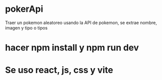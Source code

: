 # pokerApi
Traer un pokemon aleatoreo usando la API de pokemon, se extrae nombre, imagen y tipo o tipos
# hacer npm install y npm run dev
# Se uso react, js, css y vite 
